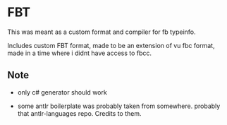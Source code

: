 # FBT

This was meant as a custom format and compiler for fb typeinfo.

Includes custom FBT format, made to be an extension of vu fbc format, made in a time where i didnt have access to fbcc.

## Note

- only c# generator should work

- some antlr boilerplate was probably taken from somewhere. probably that antlr-languages repo. Credits to them.
